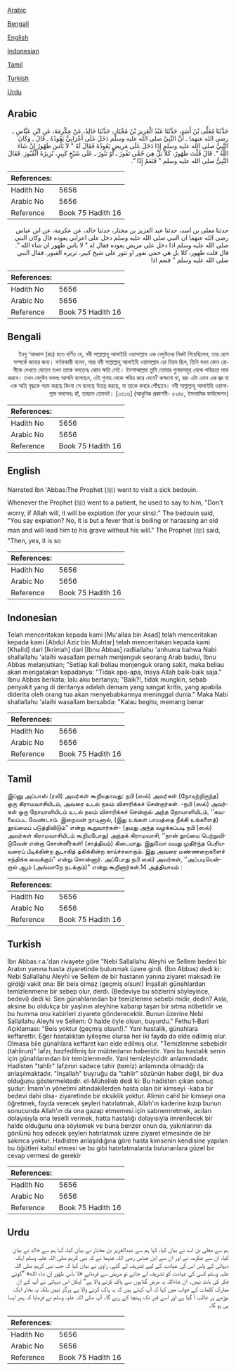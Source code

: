 [Arabic](#arabic)

[Bengali](#bengali)

[English](#english)

[Indonesian](#indonesian)

[Tamil](#tamil)

[Turkish](#turkish)

[Urdu](#urdu)

## Arabic


<div dir="rtl" lang="ar" style={{fontSize:'larger',backgroundColor:'#f8f9fa',padding:20}}>
حَدَّثَنَا مُعَلَّى بْنُ أَسَدٍ، حَدَّثَنَا عَبْدُ الْعَزِيزِ بْنُ مُخْتَارٍ، حَدَّثَنَا خَالِدٌ، عَنْ عِكْرِمَةَ، عَنِ ابْنِ عَبَّاسٍ ـ رضى الله عنهما ـ أَنَّ النَّبِيَّ صلى الله عليه وسلم دَخَلَ عَلَى أَعْرَابِيٍّ يَعُودُهُ ـ قَالَ ـ وَكَانَ النَّبِيُّ صلى الله عليه وسلم إِذَا دَخَلَ عَلَى مَرِيضٍ يَعُودُهُ فَقَالَ لَهُ ‏"‏ لاَ بَأْسَ طَهُورٌ إِنْ شَاءَ اللَّهُ ‏"‏‏.‏ قَالَ قُلْتَ طَهُورٌ، كَلاَّ بَلْ هِيَ حُمَّى تَفُورُ ـ أَوْ تَثُورُ ـ عَلَى شَيْخٍ كَبِيرٍ، تُزِيرُهُ الْقُبُورَ‏.‏ فَقَالَ النَّبِيُّ صلى الله عليه وسلم ‏"‏ فَنَعَمْ إِذًا ‏"‏‏.‏
</div>
<div style={{backgroundColor:'#f8f9fa',padding:20, marginBottom: 10}}><table> <thead> <tr> <th>References:</th> <th></th> </tr> </thead> <tbody><tr><td>Hadith No</td><td>5656</td></tr><tr><td>Arabic No</td><td>5656</td></tr><tr><td>Reference</td><td>Book 75 Hadith 16</td></tr></tbody></table></div>


<div dir="rtl" lang="ar" style={{fontSize:'larger',backgroundColor:'#f8f9fa',padding:20}}>
حدثنا معلى بن اسد، حدثنا عبد العزيز بن مختار، حدثنا خالد، عن عكرمة، عن ابن عباس رضى الله عنهما ان النبي صلى الله عليه وسلم دخل على اعرابي يعوده قال وكان النبي صلى الله عليه وسلم اذا دخل على مريض يعوده فقال له " لا باس طهور ان شاء الله ". قال قلت طهور، كلا بل هي حمى تفور او تثور على شيخ كبير، تزيره القبور. فقال النبي صلى الله عليه وسلم " فنعم اذا
</div>
<div style={{backgroundColor:'#f8f9fa',padding:20, marginBottom: 10}}><table> <thead> <tr> <th>References:</th> <th></th> </tr> </thead> <tbody><tr><td>Hadith No</td><td>5656</td></tr><tr><td>Arabic No</td><td>5656</td></tr><tr><td>Reference</td><td>Book 75 Hadith 16</td></tr></tbody></table></div>

## Bengali


<div dir="rtl" lang="bn" style={{fontSize:'larger',backgroundColor:'#f8f9fa',padding:20}}>
ইবনু ‘আব্বাস (রাঃ) হতে বর্ণিত যে, নবী সাল্লাল্লাহু আলাইহি ওয়াসাল্লাম এক বেদুঈনের নিকট গিয়েছিলেন, তার রোগ সম্পর্কে জানার জন্য। বর্ণনাকারী বলেন, আর নবী সাল্লাল্লাহু আলাইহি ওয়াসাল্লাম এর নিয়ম ছিল, তিনি যখন কোন রোগীকে দেখতে যেতেন তখন তাকে বলতেনঃ কোন ক্ষতি নেই। ইনশাআল্লাহ তুমি তোমার গুনাহসমূহ থেকে পবিত্রতা লাভ করবে। তখন বেদুঈন বললঃ আপনি বলেছেন, এটা গুনাহ থেকে পবিত্র করে দেবে? কক্ষনো না, বরং এটা এমন এক জ্বর যা এক অতি বৃদ্ধকে গরম করছে কিংবা সে বলেছে উত্তপ্ত করছে, যা তাকে কবরে পৌঁছাবে। নবী সাল্লাল্লাহু আলাইহি ওয়াসাল্লাম বললেনঃ হাঁ, তাহলে তেমনই। [৩৬১৬] (আধুনিক প্রকাশনী- ৫২৪৫, ইসলামিক ফাউন্ডেশন)
</div>
<div style={{backgroundColor:'#f8f9fa',padding:20, marginBottom: 10}}><table> <thead> <tr> <th>References:</th> <th></th> </tr> </thead> <tbody><tr><td>Hadith No</td><td>5656</td></tr><tr><td>Arabic No</td><td>5656</td></tr><tr><td>Reference</td><td>Book 75 Hadith 16</td></tr></tbody></table></div>

## English


<div dir="ltr" lang="en" style={{fontSize:'larger',backgroundColor:'#f8f9fa',padding:20}}>
Narrated Ibn 'Abbas:The Prophet (ﷺ) went to visit a sick bedouin. Whenever the Prophet (ﷺ) went to a patient, he used to say to him, "Don't worry, if Allah will, it will be expiation (for your sins):" The bedouin said, "You say expiation? No, it is but a fever that is boiling or harassing an old man and will lead him to his grave without his will." The Prophet (ﷺ) said, "Then, yes, it is so
</div>
<div style={{backgroundColor:'#f8f9fa',padding:20, marginBottom: 10}}><table> <thead> <tr> <th>References:</th> <th></th> </tr> </thead> <tbody><tr><td>Hadith No</td><td>5656</td></tr><tr><td>Arabic No</td><td>5656</td></tr><tr><td>Reference</td><td>Book 75 Hadith 16</td></tr></tbody></table></div>

## Indonesian


<div dir="ltr" lang="id" style={{fontSize:'larger',backgroundColor:'#f8f9fa',padding:20}}>
Telah menceritakan kepada kami [Mu'allaa bin Asad] telah menceritakan kepada kami [Abdul Aziz bin Muhtar] telah menceritakan kepada kami [Khalid] dari [Ikrimah] dari [Ibnu Abbas] radliallahu 'anhuma bahwa Nabi shallallahu 'alaihi wasallam pernah menjenguk seorang Arab badui, Ibnu Abbas melanjutkan; "Setiap kali beliau menjenguk orang sakit, maka beliau akan mengatakan kepadanya: "Tidak apa-apa, Insya Allah baik-baik saja." Ibnu Abbas berkata; lalu aku bertanya; "Baik?!, tidak mungkin, sebab penyakit yang di deritanya adalah demam yang sangat kritis, yang apabila diderita oleh orang tua akan menyebabkannya meninggal dunia." Maka Nabi shallallahu 'alaihi wasallam bersabda: "Kalau begitu, memang benar
</div>
<div style={{backgroundColor:'#f8f9fa',padding:20, marginBottom: 10}}><table> <thead> <tr> <th>References:</th> <th></th> </tr> </thead> <tbody><tr><td>Hadith No</td><td>5656</td></tr><tr><td>Arabic No</td><td>5656</td></tr><tr><td>Reference</td><td>Book 75 Hadith 16</td></tr></tbody></table></div>

## Tamil


<div dir="ltr" lang="ta" style={{fontSize:'larger',backgroundColor:'#f8f9fa',padding:20}}>
இப்னு அப்பாஸ் (ரலி) அவர்கள் கூறியதாவது: நபி (ஸல்) அவர்கள் (நோயுற்றிருந்த) ஒரு கிராமவாசியிடம், அவரை உடல் நலம் விசாரிக்கச் சென்றார்கள். -நபி (ஸல்) அவர்கள் ஒரு நோயாளியிடம் உடல் நலம் விசாரிக்கச் சென்றால் அந்த நோயாளியிடம், ‘‘கவலைப்பட வேண்டாம். இறைவன் நாடினால், (இது உங்கள் பாவத்தை நீக்கி உங்களைத்) தூய்மைப் படுத்திவிடும்” என்று கூறுவார்கள்- (தமது அந்த வழக்கப்படி நபி (ஸல்) அவர்கள் கிராமவாசியிடம் கூறியபோது) அந்தக் கிராமவாசி, ‘‘நான் தூய்மை பெற்றுவிடுவேன் என்றா சொன்னீர்கள்! (சாத்தியம்) கிடையாது. இதுவோ வயது முதிர்ந்த பெரியவரைப் பீடிக்கின்ற சூடாகித் தகிக்கின்ற காய்ச்சலாகும். இது அவரை மண்ணறைகளைச் சந்திக்க வைக்கும்” என்று சொன்னார். அப்போது நபி ஸல்) அவர்கள், ‘‘அப்படியென்றால் ஆம் (அவ்வாறே நடக்கும்)” என்று கூறினார்கள்.14 அத்தியாயம் :
</div>
<div style={{backgroundColor:'#f8f9fa',padding:20, marginBottom: 10}}><table> <thead> <tr> <th>References:</th> <th></th> </tr> </thead> <tbody><tr><td>Hadith No</td><td>5656</td></tr><tr><td>Arabic No</td><td>5656</td></tr><tr><td>Reference</td><td>Book 75 Hadith 16</td></tr></tbody></table></div>

## Turkish


<div dir="ltr" lang="tr" style={{fontSize:'larger',backgroundColor:'#f8f9fa',padding:20}}>
İbn Abbas r.a.'dan rivayete göre "Nebi Sallallahu Aleyhi ve Sellem bedevi bir Arabın yanına hasta ziyaretinde bulunmak üzere girdi. (İbn Abbas) dedi ki: Nebi Sallallahu Aleyhi ve Sellem de bir hastanın yanına ziyaret maksadı ile girdiği vakit ona: Bir beis olmaz (geçmiş olsun!) İnşallah günahlardan temizlenmene bir sebep olur, derdi. (Bedeviye bu sözlerini söyleyince, bedevi) dedi ki: Sen günahlarından bir temizlenme sebebi midir, dedin? Asla, aksine bu oldukça bir yaşlının aleyhine kabarıp taşan bir sıtma nöbetidir ve bu humma onu kabirleri ziyarete gönderecektir. Bunun üzerine Nebi Sallallahu Aleyhi ve Sellem: O halde öyle olsun, buyurdu." Fethu'l-Bari Açıklaması: "Beis yoktur (geçmiş olsun!)." Yani hastalık, günahlara keffarettir. Eğer hastalıktan iyileşme olursa her iki fayda da elde edilmiş olur. Olmasa bile günahlara keffaret karı elde edilmiş olur. "Temizlenme sebebidir (tahlirun)" lafzı, hazfedilmiş bir mübtedanın haberidir. Yani bu hastalık senin için günahlarından bir temizlenmedir. Yani temizleyicidir anlamındadır. Hadisten "tahlir" lafzının sadece tahir (temiz) anlamında olmadığı da anlaşılmaktadır. "İnşallah" buyruğu da "tahlir" sözünün haber değil, bir dua olduğunu göstermektedir. el-Mühelleb dedi ki: Bu hadisten çıkan sonuç şudur: İmam'ın yönetimi altındakilerden hasta olan bir kimseyi -kaba bir bedevi dahi olsa- ziyaretinde bir eksiklik yoktur. Alimin cahil bir kimseyi ona öğretmek, fayda verecek şeyleri hatırlatmak, Allah'ın kaderine kızıp bunun sonucunda Allah'ın da ona gazap etmemesi için sabrıemretmek, acıları dolayısıyla ona teselli vermek, hatta hastalığı dolayısıyla imrenilecek bir halde olduğunu ona söylemek ve buna benzer onun da, yakınlarının da gönlünü hoş edecek şeyleri hatırlatmak üzere ziyaret etmesinde de bir sakınca yoktur. Hadisten anlaşıldığına göre hasta kimsenin kendisine yapılan bu öğütleri kabul etmesi ve bu gibi hatırlatmalarda bulunanlara güzel bir cevap vermesi de gerekir
</div>
<div style={{backgroundColor:'#f8f9fa',padding:20, marginBottom: 10}}><table> <thead> <tr> <th>References:</th> <th></th> </tr> </thead> <tbody><tr><td>Hadith No</td><td>5656</td></tr><tr><td>Arabic No</td><td>5656</td></tr><tr><td>Reference</td><td>Book 75 Hadith 16</td></tr></tbody></table></div>

## Urdu


<div dir="rtl" lang="ur" style={{fontSize:'larger',backgroundColor:'#f8f9fa',padding:20}}>
ہم سے معلی بن اسد نے بیان کیا، کہا ہم سے عبدالعزیز بن مختار نے بیان کیا، کہا ہم سے خالد نے بیان کیا، ان سے عکرمہ نے اور ان سے ابن عباس رضی اللہ عنہما نے کہ نبی کریم صلی اللہ علیہ وسلم ایک دیہاتی کے پاس اس کی عیادت کے لیے تشریف لے گئے۔ راوی نے بیان کیا کہ جب نبی کریم صلی اللہ علیہ وسلم کسی کی عیادت کو تشریف لے جاتے تو مریض سے فرماتے «لا بأس طهور إن شاء الله» ”کوئی فکر کی بات نہیں۔ ان شاءاللہ یہ مرض گناہوں سے پاک کرنے والا ہے“ لیکن اس دیہاتی نے آپ کے ان مبارک کلمات کے جواب میں کہا کہ آپ کہتے ہیں کہ یہ پاک کرنے والا ہے ہرگز نہیں بلکہ یہ بخار ایک بوڑھے پر غالب آ گیا ہے اور اسے قبر تک پہنچا کے رہے گا۔ آپ صلی اللہ علیہ وسلم نے فرمایا کہ پھر ایسا ہی ہو گا۔
</div>
<div style={{backgroundColor:'#f8f9fa',padding:20, marginBottom: 10}}><table> <thead> <tr> <th>References:</th> <th></th> </tr> </thead> <tbody><tr><td>Hadith No</td><td>5656</td></tr><tr><td>Arabic No</td><td>5656</td></tr><tr><td>Reference</td><td>Book 75 Hadith 16</td></tr></tbody></table></div>